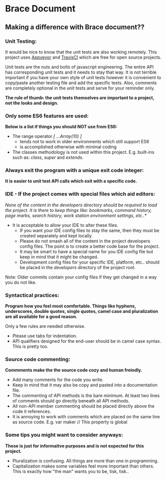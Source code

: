 # Brace Document
## Making a difference with Brace document?? 

### Unit Testing:

It would be nice to know that the unit tests are also working remotely. This project uses [Appveyor](https://www.appveyor.com) and [TravisCI](https://travis-ci.org) which are free for open source projects.

Unit tests are the nuts and bolts of javascript engineering. The entire API has corresponding unit tests and it needs to stay that way. It is not terrible important if you have your own style of unit tests however it is convenient to copy/paste another testing file and add the specific tests. Also, comments are completely optional in the unit tests and serve for your reminder only. 

**The rule of thumb: the unit tests themselves are important to a project, not the looks and design.**

### Only some ES6 features are used: 

**Below is a list if things you should **NOT** use from ES6:**

* The range operator *[ ...Array(10) ]*
	* tends not to work in older environments which still support ES6
	* is accomplished otherwise with minimal coding 
* The classes methodology is not used within this project. E.g. built-ins such as: *class*, *super* and *extends*.

### Always exit the program with a unique exit code integer:
**It is easier to unit test API calls which exit with a specific code.**

### IDE - If the project comes with special files which aid editors:

**None of the content in the *developers* directory should be required to load the project.* It is there to keep things like: bookmarks, command history, page marks, search history, work station environment settings, etc..**

* It is acceptable to allow your IDE to alter these files.
	* If you want your IDE config files to stay the same, then they must be created separately and kept locally.
	* Please do not smash all of the content in the project developers config files. The point is to create a better code base for the project.
	* It may be smart to have a special name for you IDE config file but keep in mind that it might be changed.
	* Development config files for your specific IDE, platform, etc.. should be placed in the *developers* directory of the project root.

Note: Older commits contain your config files if they get changed in a way you do not like.

### Syntactical practices:

**Program how you feel most comfortable. Things like hyphens, underscores, double quotes, single quotes, camel case and pluralization are all available for a good reason.**

Only a few rules are needed otherwise.

* Please use tabs for indentation.
* API qualifiers designed for the end-user should be in camel case syntax. This is pretty too. 


### Source code commenting:

**Commments make the the source code cozy and human freindly.**

* Add many comments for the code you write.
* Keep in mind that it may also be copy and pasted into a documentation file.
* The commenting of API methods is the bare minimum. At least two lines of comments should go directly beneath all API methods.
* All non-API member commenting should be placed directly above the code it references.
* It is annoying to work with comments which are placed on the same line as source code. E.g. var maker // This property is global


### Some tips you might want to consider anyways:

**These is just for informaitve purposes and is not expected for this project.**

* Pluralization is confusing. All things are more than one in programming.
* Capitalization makes some variables feel more important than others. This is exactly how "the man" wants you to be, tisk, tisk..
